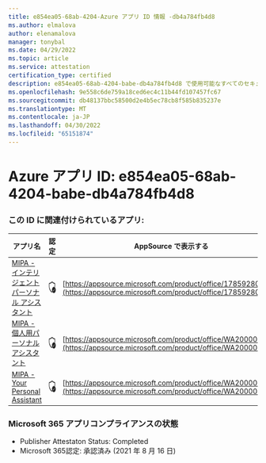 ```yaml
---
title: e854ea05-68ab-4204-Azure アプリ ID 情報 -db4a784fb4d8
ms.author: elmalova
author: elenamalova
manager: tonybal
ms.date: 04/29/2022
ms.topic: article
ms.service: attestation
certification_type: certified
description: e854ea05-68ab-4204-babe-db4a784fb4d8 で使用可能なすべてのセキュリティとコンプライアンス情報。
ms.openlocfilehash: 9e558c6de759a18ced6ec4c11b44fd107457fc67
ms.sourcegitcommit: db48137bbc58500d2e4b5ec78cb8f585b835237e
ms.translationtype: MT
ms.contentlocale: ja-JP
ms.lasthandoff: 04/30/2022
ms.locfileid: "65151874"
---
```

# <a name="azure-app-id-e854ea05-68ab-4204-babe-db4a784fb4d8"></a>Azure アプリ ID: e854ea05-68ab-4204-babe-db4a784fb4d8


### <a name="apps-associated-with-this-id"></a>この ID に関連付けられているアプリ:
| **アプリ名** | **認定** | **AppSource で表示する** |
|--------------|---------------|-----------------------|
| [MIPA - インテリジェント パーソナル アシスタント](../forward/17859280.mipa.md) | <img alt="Certified application badge" src="../media/certified-badge.png" height="25" width="25" /> | [https://appsource.microsoft.com/product/office/17859280.mipa](https://appsource.microsoft.com/product/office/17859280.mipa) |
| [MIPA - 個人用パーソナル アシスタント](../forward/WA200000062.md) | <img alt="Certified application badge" src="../media/certified-badge.png" height="25" width="25" /> | [https://appsource.microsoft.com/product/office/WA200000062](https://appsource.microsoft.com/product/office/WA200000062) |
| [MIPA - Your Personal Assistant](../forward/WA200000148.md) | <img alt="Certified application badge" src="../media/certified-badge.png" height="25" width="25" /> | [https://appsource.microsoft.com/product/office/WA200000148](https://appsource.microsoft.com/product/office/WA200000148) |

### <a name="microsoft-365-app-compliance-status"></a>Microsoft 365 アプリコンプライアンスの状態
- Publisher Attestaton Status: Completed
- Microsoft 365認定: 承認済み (2021 年 8 月 16 日)
